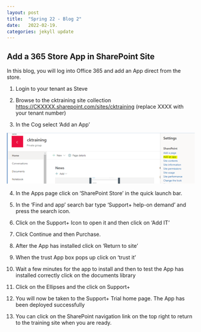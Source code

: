 ```yaml
---
layout: post
title:  "Spring 22 - Blog 2"
date:   2022-02-19.
categories: jekyll update
---
```


 
  <h2> Add a 365 Store App in SharePoint Site </h2> 
In this blog, you will log into Office 365 and add an App direct from the store.

1. Login to your tenant as Steve

2. Browse to the cktraining site collection https://CKXXXX.sharepoint.com/sites/cktraining (replace XXXX with your tenant number)

3. In the Cog select ‘Add an App’

![S1](https://github.com/EddyGeee/My-Blog/blob/main/S1.PNG?raw=true "S1")


4. In the Apps page click on ‘SharePoint Store’ in the quick launch bar.



5. In the ‘Find and app’ search bar type ‘Support+ help-on demand’ and press the search icon.



6. Click on the Support+ Icon to open it and then click on ‘Add IT’



7. Click Continue and then Purchase.

8. After the App has installed click on ‘Return to site’



9. When the trust App box pops up click on ‘trust it’



10. Wait a few minutes for the app to install and then to test the App has installed correctly click on the documents library



11. Click on the Ellipses and the click on Support+



12. You will now be taken to the Support+ Trial home page. The App has been deployed successfully

13. You can click on the SharePoint navigation link on the top right to return to the training site when you are ready.

